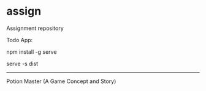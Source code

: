 # assign
Assignment repository

Todo App:

npm install -g serve

serve -s dist

----------------------

Potion Master (A Game Concept and Story)
